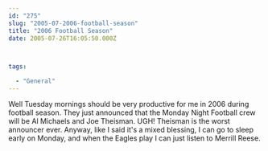 ```yaml
---
id: "275"
slug: "2005-07-2006-football-season"
title: "2006 Football Season"
date: 2005-07-26T16:05:50.000Z



tags:

  - "General"
---
```

<div class="sqs-html-content">
  <p>Well Tuesday mornings should be very productive for me in 2006 during football season.  They just announced that the Monday Night Football crew will be Al Michaels and Joe Theisman.  UGH!  Theisman is the worst announcer ever.
Anyway, like I said it's a mixed blessing, I can go to sleep early on Monday, and when the Eagles play I can just listen to Merrill Reese.</p>
</div>
